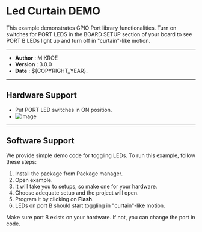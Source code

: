 # Led Curtain DEMO

This example demonstrates GPIO Port library functionalities.
Turn on switches for PORT LEDS in the BOARD SETUP section of your board
to see PORT B LEDs light up and turn off in "curtain"-like motion.

---

- **Author**      : MIKROE
- **Version**     : 3.0.0
- **Date**        : ${COPYRIGHT_YEAR}.

---

## Hardware Support

- Put PORT LED switches in ON position.
- ![image](https://download.mikroe.com/images/mikrosdk/v2/demos/demo_port_leds_switch.png)

---

## Software Support

We provide simple demo code for toggling LEDs. To run this example, follow these steps:

1. Install the package from Package manager.
2. Open example.
3. It will take you to setups, so make one for your hardware.
4. Choose adequate setup and the project will open.
5. Program it by clicking on **Flash**.
6. LEDs on port B should start toggling in "curtain"-like motion.

Make sure port B exists on your hardware. If not, you can change the port in code.
